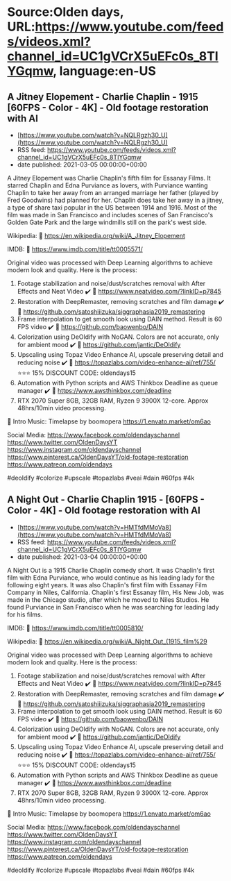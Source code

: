 # Source:Olden days, URL:https://www.youtube.com/feeds/videos.xml?channel_id=UC1gVCrX5uEFc0s_8TIYGqmw, language:en-US

## A Jitney Elopement - Charlie Chaplin - 1915 [60FPS - Color - 4K] - Old footage restoration with AI
 - [https://www.youtube.com/watch?v=NQLRgzh30_U](https://www.youtube.com/watch?v=NQLRgzh30_U)
 - RSS feed: https://www.youtube.com/feeds/videos.xml?channel_id=UC1gVCrX5uEFc0s_8TIYGqmw
 - date published: 2021-03-05 00:00:00+00:00

A Jitney Elopement was Charlie Chaplin's fifth film for Essanay Films. It starred Chaplin and Edna Purviance as lovers, with Purviance wanting Chaplin to take her away from an arranged marriage her father (played by Fred Goodwins) had planned for her. Chaplin does take her away in a jitney, a type of share taxi popular in the US between 1914 and 1916. Most of the film was made in San Francisco and includes scenes of San Francisco's Golden Gate Park and the large windmills still on the park's west side.

Wikipedia:
🔗 https://en.wikipedia.org/wiki/A_Jitney_Elopement

IMDB:
🔗 https://www.imdb.com/title/tt0005571/

Original video was processed with Deep Learning algorithms to achieve modern look and quality. Here is the process:

1. Footage stabilization and noise/dust/scratches removal with After Effects and Neat Video ✔️
🔗 https://www.neatvideo.com/?linkID=p7845
2. Restoration with DeepRemaster, removing scratches and film damage ✔️
🔗 https://github.com/satoshiiizuka/siggraphasia2019_remastering
3. Frame interpolation to get smooth look using DAIN method. Result is 60 FPS video ✔️
🔗 https://github.com/baowenbo/DAIN
4. Colorization using DeOldify with NoGAN. Colors are not accurate, only for ambient mood ✔️
🔗 https://github.com/jantic/DeOldify
5. Upscaling using Topaz Video Enhance AI, upscale preserving detail and reducing noise ✔️
🔗 https://topazlabs.com/video-enhance-ai/ref/755/
⭐⭐⭐ 15% DISCOUNT CODE: oldendays15
6. Automation with Python scripts and AWS Thinkbox Deadline as queue manager ✔️
🔗 https://www.awsthinkbox.com/deadline
7. RTX 2070 Super 8GB, 32GB RAM, Ryzen 9 3900X 12-core. Approx 48hrs/10min video processing.

🎵 Intro Music:
Timelapse by boomopera
https://1.envato.market/om6ao

Social Media:
https://www.facebook.com/oldendayschannel
https://www.twitter.com/OldenDaysYT
https://www.instagram.com/oldendayschannel
https://www.pinterest.ca/OldenDaysYT/old-footage-restoration
https://www.patreon.com/oldendays

#deoldify #colorize #upscale #topazlabs #veai #dain #60fps #4k

## A Night Out - Charlie Chaplin 1915 - [60FPS - Color - 4K] - Old footage restoration with AI
 - [https://www.youtube.com/watch?v=HMTfdMMoVa8](https://www.youtube.com/watch?v=HMTfdMMoVa8)
 - RSS feed: https://www.youtube.com/feeds/videos.xml?channel_id=UC1gVCrX5uEFc0s_8TIYGqmw
 - date published: 2021-03-04 00:00:00+00:00

A Night Out is a 1915 Charlie Chaplin comedy short. It was Chaplin's first film with Edna Purviance, who would continue as his leading lady for the following eight years. It was also Chaplin's first film with Essanay Film Company in Niles, California. Chaplin's first Essanay film, His New Job, was made in the Chicago studio, after which he moved to Niles Studios. He found Purviance in San Francisco when he was searching for leading lady for his films.

IMDB:
🔗 https://www.imdb.com/title/tt0005810/

Wikipedia:
🔗 https://en.wikipedia.org/wiki/A_Night_Out_(1915_film%29

Original video was processed with Deep Learning algorithms to achieve modern look and quality. Here is the process:

1. Footage stabilization and noise/dust/scratches removal with After Effects and Neat Video ✔️
🔗 https://www.neatvideo.com/?linkID=p7845
2. Restoration with DeepRemaster, removing scratches and film damage ✔️
🔗 https://github.com/satoshiiizuka/siggraphasia2019_remastering
3. Frame interpolation to get smooth look using DAIN method. Result is 60 FPS video ✔️
🔗 https://github.com/baowenbo/DAIN
4. Colorization using DeOldify with NoGAN. Colors are not accurate, only for ambient mood ✔️
🔗 https://github.com/jantic/DeOldify
5. Upscaling using Topaz Video Enhance AI, upscale preserving detail and reducing noise ✔️
🔗 https://topazlabs.com/video-enhance-ai/ref/755/
⭐⭐⭐ 15% DISCOUNT CODE: oldendays15
6. Automation with Python scripts and AWS Thinkbox Deadline as queue manager ✔️
🔗 https://www.awsthinkbox.com/deadline
7. RTX 2070 Super 8GB, 32GB RAM, Ryzen 9 3900X 12-core. Approx 48hrs/10min video processing.

🎵 Intro Music:
Timelapse by boomopera
https://1.envato.market/om6ao

Social Media:
https://www.facebook.com/oldendayschannel
https://www.twitter.com/OldenDaysYT
https://www.instagram.com/oldendayschannel
https://www.pinterest.ca/OldenDaysYT/old-footage-restoration
https://www.patreon.com/oldendays

#deoldify #colorize #upscale #topazlabs #veai #dain #60fps #4k

